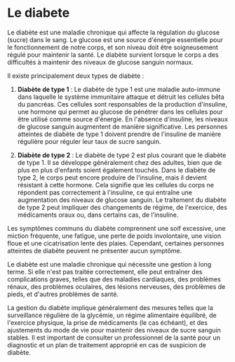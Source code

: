 # Le diabete
Le diabète est une maladie chronique qui affecte la régulation du glucose (sucre) dans le sang. Le glucose est une source d'énergie essentielle pour le fonctionnement de notre corps, et son niveau doit être soigneusement régulé pour maintenir la santé. Le diabète survient lorsque le corps a des difficultés à maintenir des niveaux de glucose sanguin normaux.

Il existe principalement deux types de diabète :

1. **Diabète de type 1** : Le diabète de type 1 est une maladie auto-immune dans laquelle le système immunitaire attaque et détruit les cellules bêta du pancréas. Ces cellules sont responsables de la production d'insuline, une hormone qui permet au glucose de pénétrer dans les cellules pour être utilisé comme source d'énergie. En l'absence d'insuline, les niveaux de glucose sanguin augmentent de manière significative. Les personnes atteintes de diabète de type 1 doivent prendre de l'insuline de manière régulière pour réguler leur taux de sucre sanguin.

2. **Diabète de type 2** : Le diabète de type 2 est plus courant que le diabète de type 1. Il se développe généralement chez des adultes, bien que de plus en plus d'enfants soient également touchés. Dans le diabète de type 2, le corps peut encore produire de l'insuline, mais il devient résistant à cette hormone. Cela signifie que les cellules du corps ne répondent pas correctement à l'insuline, ce qui entraîne une augmentation des niveaux de glucose sanguin. Le traitement du diabète de type 2 peut impliquer des changements de régime, de l'exercice, des médicaments oraux ou, dans certains cas, de l'insuline.

Les symptômes communs du diabète comprennent une soif excessive, une miction fréquente, une fatigue, une perte de poids involontaire, une vision floue et une cicatrisation lente des plaies. Cependant, certaines personnes atteintes de diabète peuvent ne présenter aucun symptôme.

Le diabète est une maladie chronique qui nécessite une gestion à long terme. Si elle n'est pas traitée correctement, elle peut entraîner des complications graves, telles que des maladies cardiaques, des problèmes rénaux, des problèmes oculaires, des lésions nerveuses, des problèmes de pieds, et d'autres problèmes de santé.

La gestion du diabète implique généralement des mesures telles que la surveillance régulière de la glycémie, un régime alimentaire équilibré, de l'exercice physique, la prise de médicaments (le cas échéant), et des ajustements du mode de vie pour maintenir des niveaux de sucre sanguin stables. Il est important de consulter un professionnel de la santé pour un diagnostic et un plan de traitement approprié en cas de suspicion de diabète.
